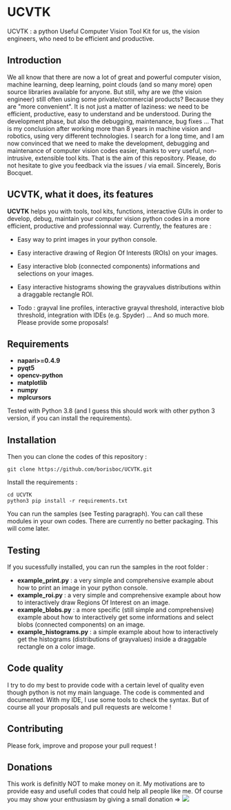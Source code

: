 # UCVTK
UCVTK : a python Useful Computer Vision Tool Kit for us, the vision engineers, who need to be efficient and productive.

## Introduction
We all know that there are now a lot of great and powerful computer vision, machine learning, deep learning, point clouds (and so many more) open source libraries available for anyone. But still, why are we (the vision engineer) still often using some private/commercial products? Because they are "more convenient". It is not just a matter of laziness: we need to be efficient, productive, easy to understand and be understood. During the development phase, but also the debugging, maintenance, bug fixes ... That is my conclusion after working more than 8 years in machine vision and robotics, using very different technologies. I search for a long time, and I am now convinced that we need to make the development, debugging and maintenance of computer vision codes easier, thanks to very useful, non-intrusive, extensible tool kits. That is the aim of this repository. Please, do not hesitate to give you feedback via the issues / via email.
Sincerely, Boris Bocquet.

## UCVTK, what it does, its features

**UCVTK** helps you with tools, tool kits, functions, interactive GUIs in order to develop, debug, maintain your computer vision python codes in a more efficient, productive and professionnal way.
Currently, the features are : 
* Easy way to print images in your python console.
* Easy interactive drawing of Region Of Interests (ROIs) on your images.
* Easy interactive blob (connected components) informations and selections on your images.
* Easy interactive histograms showing the grayvalues distributions within a draggable rectangle ROI.

* Todo : grayval line profiles, interactive grayval threshold, interactive blob threshold, integration with IDEs (e.g. Spyder) ... And so much more. Please provide some proposals!

## Requirements

* **napari>=0.4.9**
* **pyqt5**
* **opencv-python**
* **matplotlib**
* **numpy**
* **mplcursors**

Tested with Python 3.8 (and I guess this should work with other python 3 version, if you can install the requirements).

## Installation

Then you can clone the codes of this repository : 
```shell
git clone https://github.com/borisboc/UCVTK.git
```
Install the requirements : 
```shell
cd UCVTK
python3 pip install -r requirements.txt
```

You can run the samples (see Testing paragraph).
You can call these modules in your own codes.
There are currently no better packaging. This will come later.

## Testing

If you sucessfully installed, you can run the samples in the root folder : 
* **example_print.py** : a very simple and comprehensive example about how to print an image in your python console.
* **example_roi.py** : a very simple and comprehensive example about how to interactively draw Regions Of Interest on an image. 
* **example_blobs.py** : a more specific (still simple and comprehensive) example about how to interactively get some informations and select blobs (connected components) on an image. 
* **example_histograms.py** : a simple example about how to interactively get the histograms (distributions of grayvalues) inside a draggable rectangle on a color image. 

## Code quality

I try to do my best to provide code with a certain level of quality even though python is not my main language. The code is commented and documented. With my IDE, I use some tools to check the syntax. But of course all your proposals and pull requests are welcome !

## Contributing

Please fork, improve and propose your pull request !

## Donations

This work is definitly NOT to make money on it. My motivations are to provide easy and usefull codes that could help all people like me. Of course you may show your enthusiasm by giving a small donation => [![](https://www.paypalobjects.com/en_US/i/btn/btn_donateCC_LG.gif)](https://paypal.me/borisBocquet?locale.x=fr_FR) 
